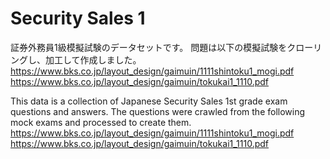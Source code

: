# Security Sales 1
証券外務員1級模擬試験のデータセットです。
問題は以下の模擬試験をクローリングし、加工して作成しました。
https://www.bks.co.jp/layout_design/gaimuin/1111shintoku1_mogi.pdf
https://www.bks.co.jp/layout_design/gaimuin/tokukai1_1110.pdf

This data is a collection of Japanese Security Sales 1st grade exam questions and answers.
The questions were crawled from the following mock exams and processed to create them.
https://www.bks.co.jp/layout_design/gaimuin/1111shintoku1_mogi.pdf
https://www.bks.co.jp/layout_design/gaimuin/tokukai1_1110.pdf